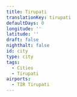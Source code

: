 ```yaml
---
title: Tirupati
translationKey: tirupati
defaultDays: 0
longitude: ''
latitude: ''
draft: false
nighthalt: false
id: city
type: city
tags:
  - Cities
  - Tirupati
airports:
  - TIR Tirupati
---
```

